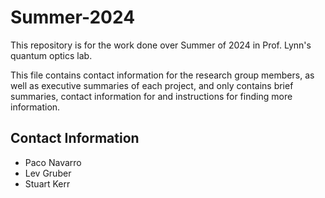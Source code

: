 # Summer-2024
This repository is for the work done over Summer of 2024 in Prof. Lynn's quantum optics lab.

This file contains contact information for the research group members, as well as executive summaries of each project, and only contains brief summaries, contact information for  and instructions for finding more information.

## Contact Information

- Paco Navarro
- Lev Gruber
- Stuart Kerr 
